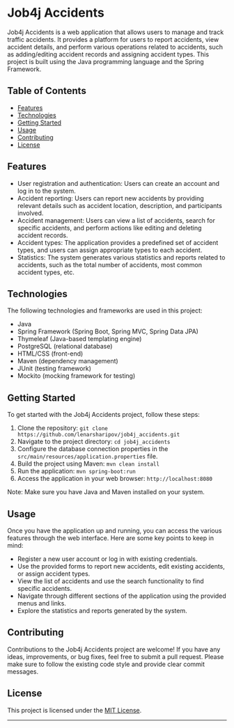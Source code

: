 <h1>Job4j Accidents</h1>
<p>Job4j Accidents is a web application that allows users to manage and track traffic accidents. It provides a platform for users to report accidents, view accident details, and perform various operations related to accidents, such as adding/editing accident records and assigning accident types. This project is built using the Java programming language and the Spring Framework.</p>
<h2>Table of Contents</h2>
<ul>
  <li><a href="#features">Features</a></li>
  <li><a href="#technologies">Technologies</a></li>
  <li><a href="#getting-started">Getting Started</a></li>
  <li><a href="#usage">Usage</a></li>
  <li><a href="#contributing">Contributing</a></li>
  <li><a href="#license">License</a></li>
</ul>
<h2>Features</h2>
<ul>
  <li>User registration and authentication: Users can create an account and log in to the system.</li>
  <li>Accident reporting: Users can report new accidents by providing relevant details such as accident location, description, and participants involved.</li>
  <li>Accident management: Users can view a list of accidents, search for specific accidents, and perform actions like editing and deleting accident records.</li>
  <li>Accident types: The application provides a predefined set of accident types, and users can assign appropriate types to each accident.</li>
  <li>Statistics: The system generates various statistics and reports related to accidents, such as the total number of accidents, most common accident types, etc.</li>
</ul>
<h2>Technologies</h2>
<p>The following technologies and frameworks are used in this project:</p>
<ul>
  <li>Java</li>
  <li>Spring Framework (Spring Boot, Spring MVC, Spring Data JPA)</li>
  <li>Thymeleaf (Java-based templating engine)</li>
  <li>PostgreSQL (relational database)</li>
  <li>HTML/CSS (front-end)</li>
  <li>Maven (dependency management)</li>
  <li>JUnit (testing framework)</li>
  <li>Mockito (mocking framework for testing)</li>
</ul>
<h2>Getting Started</h2>
<p>To get started with the Job4j Accidents project, follow these steps:</p>
<ol>
  <li>Clone the repository: <code>git clone https://github.com/lenarsharipov/job4j_accidents.git</code></li>
  <li>Navigate to the project directory: <code>cd job4j_accidents</code></li>
  <li>Configure the database connection properties in the <code>src/main/resources/application.properties</code> file.</li>
  <li>Build the project using Maven: <code>mvn clean install</code></li>
  <li>Run the application: <code>mvn spring-boot:run</code></li>
  <li>Access the application in your web browser: <code>http://localhost:8080</code></li>
</ol>
<p>Note: Make sure you have Java and Maven installed on your system.</p>
<h2>Usage</h2>
<p>Once you have the application up and running, you can access the various features through the web interface. Here are some key points to keep in mind:</p>
<ul>
  <li>Register a new user account or log in with existing credentials.</li>
  <li>Use the provided forms to report new accidents, edit existing accidents, or assign accident types.</li>
  <li>View the list of accidents and use the search functionality to find specific accidents.</li>
  <li>Navigate through different sections of the application using the provided menus and links.</li>
  <li>Explore the statistics and reports generated by the system.</li>
</ul>
<h2>Contributing</h2>
<p>Contributions to the Job4j Accidents project are welcome! If you have any ideas, improvements, or bug fixes, feel free to submit a pull request. Please make sure to follow the existing code style and provide clear commit messages.</p>
<h2>License</h2>
<p>This project is licensed under the <a href="LICENSE">MIT License</a>.</p>
<hr>

